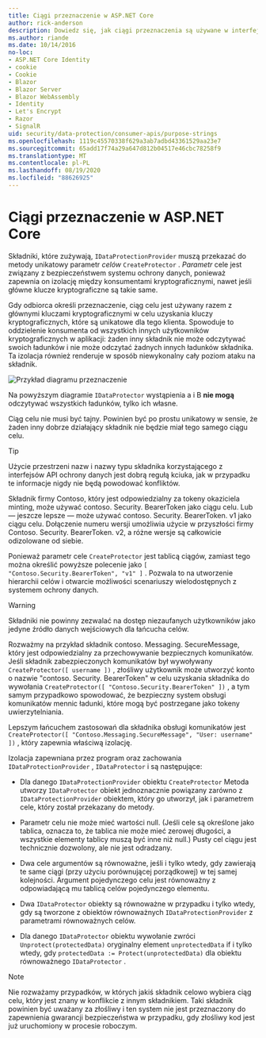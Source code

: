 ```yaml
---
title: Ciągi przeznaczenie w ASP.NET Core
author: rick-anderson
description: Dowiedz się, jak ciągi przeznaczenia są używane w interfejsach API ochrony danych ASP.NET Core.
ms.author: riande
ms.date: 10/14/2016
no-loc:
- ASP.NET Core Identity
- cookie
- Cookie
- Blazor
- Blazor Server
- Blazor WebAssembly
- Identity
- Let's Encrypt
- Razor
- SignalR
uid: security/data-protection/consumer-apis/purpose-strings
ms.openlocfilehash: 1119c45570338f629a3ab7adbd43361529aa23e7
ms.sourcegitcommit: 65add17f74a29a647d812b04517e46cbc78258f9
ms.translationtype: MT
ms.contentlocale: pl-PL
ms.lasthandoff: 08/19/2020
ms.locfileid: "88626925"
---
```

# <a name="purpose-strings-in-aspnet-core"></a>Ciągi przeznaczenie w ASP.NET Core

<a name="data-protection-consumer-apis-purposes"></a>

Składniki, które zużywają, `IDataProtectionProvider` muszą przekazać do metody unikatowy parametr *celów* `CreateProtector` . *Parametr* cele jest związany z bezpieczeństwem systemu ochrony danych, ponieważ zapewnia on izolację między konsumentami kryptograficznymi, nawet jeśli główne klucze kryptograficzne są takie same.

Gdy odbiorca określi przeznaczenie, ciąg celu jest używany razem z głównymi kluczami kryptograficznymi w celu uzyskania kluczy kryptograficznych, które są unikatowe dla tego klienta. Spowoduje to oddzielenie konsumenta od wszystkich innych użytkowników kryptograficznych w aplikacji: żaden inny składnik nie może odczytywać swoich ładunków i nie może odczytać żadnych innych ładunków składnika. Ta izolacja również renderuje w sposób niewykonalny cały poziom ataku na składnik.

![Przykład diagramu przeznaczenie](purpose-strings/_static/purposes.png)

Na powyższym diagramie `IDataProtector` wystąpienia a i B **nie mogą** odczytywać wszystkich ładunków, tylko ich własne.

Ciąg celu nie musi być tajny. Powinien być po prostu unikatowy w sensie, że żaden inny dobrze działający składnik nie będzie miał tego samego ciągu celu.

>[!TIP]
> Użycie przestrzeni nazw i nazwy typu składnika korzystającego z interfejsów API ochrony danych jest dobrą regułą kciuka, jak w przypadku te informacje nigdy nie będą powodować konfliktów.
>
>Składnik firmy Contoso, który jest odpowiedzialny za tokeny okaziciela minting, może używać contoso. Security. BearerToken jako ciągu celu. Lub — jeszcze lepsze — może używać contoso. Security. BearerToken. v1 jako ciągu celu. Dołączenie numeru wersji umożliwia użycie w przyszłości firmy Contoso. Security. BearerToken. v2, a różne wersje są całkowicie odizolowane od siebie.

Ponieważ parametr cele `CreateProtector` jest tablicą ciągów, zamiast tego można określić powyższe polecenie jako `[ "Contoso.Security.BearerToken", "v1" ]` . Pozwala to na utworzenie hierarchii celów i otwarcie możliwości scenariuszy wielodostępnych z systemem ochrony danych.

<a name="data-protection-contoso-purpose"></a>

>[!WARNING]
> Składniki nie powinny zezwalać na dostęp niezaufanych użytkowników jako jedyne źródło danych wejściowych dla łańcucha celów.
>
>Rozważmy na przykład składnik contoso. Messaging. SecureMessage, który jest odpowiedzialny za przechowywanie bezpiecznych komunikatów. Jeśli składnik zabezpieczonych komunikatów był wywoływany `CreateProtector([ username ])` , złośliwy użytkownik może utworzyć konto o nazwie "contoso. Security. BearerToken" w celu uzyskania składnika do wywołania `CreateProtector([ "Contoso.Security.BearerToken" ])` , a tym samym przypadkowo spowodować, że bezpieczny system obsługi komunikatów mennic ładunki, które mogą być postrzegane jako tokeny uwierzytelniania.
>
>Lepszym łańcuchem zastosowań dla składnika obsługi komunikatów jest `CreateProtector([ "Contoso.Messaging.SecureMessage", "User: username" ])` , który zapewnia właściwą izolację.

Izolacja zapewniana przez program oraz zachowania `IDataProtectionProvider` , `IDataProtector` i są następujące:

* Dla danego `IDataProtectionProvider` obiektu `CreateProtector` Metoda utworzy `IDataProtector` obiekt jednoznacznie powiązany zarówno z `IDataProtectionProvider` obiektem, który go utworzył, jak i parametrem cele, który został przekazany do metody.

* Parametr celu nie może mieć wartości null. (Jeśli cele są określone jako tablica, oznacza to, że tablica nie może mieć zerowej długości, a wszystkie elementy tablicy muszą być inne niż null.) Pusty cel ciągu jest technicznie dozwolony, ale nie jest odradzany.

* Dwa cele argumentów są równoważne, jeśli i tylko wtedy, gdy zawierają te same ciągi (przy użyciu porównującej porządkowej) w tej samej kolejności. Argument pojedynczego celu jest równoważny z odpowiadającą mu tablicą celów pojedynczego elementu.

* Dwa `IDataProtector` obiekty są równoważne w przypadku i tylko wtedy, gdy są tworzone z obiektów równoważnych `IDataProtectionProvider` z parametrami równoważnych celów.

* Dla danego `IDataProtector` obiektu wywołanie zwróci `Unprotect(protectedData)` oryginalny element `unprotectedData` if i tylko wtedy, gdy `protectedData := Protect(unprotectedData)` dla obiektu równoważnego `IDataProtector` .

> [!NOTE]
> Nie rozważamy przypadków, w których jakiś składnik celowo wybiera ciąg celu, który jest znany w konflikcie z innym składnikiem. Taki składnik powinien być uważany za złośliwy i ten system nie jest przeznaczony do zapewnienia gwarancji bezpieczeństwa w przypadku, gdy złośliwy kod jest już uruchomiony w procesie roboczym.
